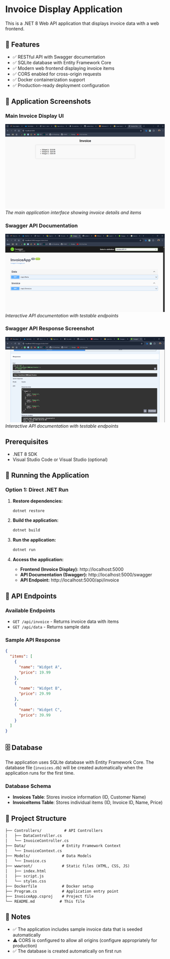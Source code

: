 # Invoice Display Application

This is a .NET 8 Web API application that displays invoice data with a web frontend.

## 🎯 Features

- ✅ RESTful API with Swagger documentation
- ✅ SQLite database with Entity Framework Core
- ✅ Modern web frontend displaying invoice items
- ✅ CORS enabled for cross-origin requests
- ✅ Docker containerization support
- ✅ Production-ready deployment configuration

## 📱 Application Screenshots

### Main Invoice Display UI

![Invoice Display UI](./screenshots/invoice_display.png)
_The main application interface showing invoice details and items_

### Swagger API Documentation

![Swagger API Documentation](./screenshots/swagger.png)
_Interactive API documentation with testable endpoints_

### Swagger API Response Screenshot

![Swagger API Response](./screenshots/swagger-api-response.png)
_Interactive API documentation with testable endpoints_

## Prerequisites

- .NET 8 SDK
- Visual Studio Code or Visual Studio (optional)

## 🚀 Running the Application

### Option 1: Direct .NET Run

1. **Restore dependencies:**

   ```bash
   dotnet restore
   ```

2. **Build the application:**

   ```bash
   dotnet build
   ```

3. **Run the application:**

   ```bash
   dotnet run
   ```

4. **Access the application:**
   - **Frontend (Invoice Display):** http://localhost:5000
   - **API Documentation (Swagger):** http://localhost:5000/swagger
   - **API Endpoint:** http://localhost:5000/api/invoice

## 🔌 API Endpoints

### Available Endpoints

- `GET /api/invoice` - Returns invoice data with items
- `GET /api/data` - Returns sample data

### Sample API Response

```json
{
  "items": [
    {
      "name": "Widget A",
      "price": 19.99
    },
    {
      "name": "Widget B",
      "price": 29.99
    },
    {
      "name": "Widget C",
      "price": 39.99
    }
  ]
}
```

## 🗄️ Database

The application uses SQLite database with Entity Framework Core. The database file (`invoices.db`) will be created automatically when the application runs for the first time.

### Database Schema

- **Invoices Table**: Stores invoice information (ID, Customer Name)
- **InvoiceItems Table**: Stores individual items (ID, Invoice ID, Name, Price)

## 📁 Project Structure

```
├── Controllers/          # API Controllers
│   ├── DataController.cs
│   └── InvoiceController.cs
├── Data/                # Entity Framework Context
│   └── InvoiceContext.cs
├── Models/              # Data Models
│   └── Invoice.cs
├── wwwroot/             # Static files (HTML, CSS, JS)
│   ├── index.html
│   ├── script.js
│   └── styles.css
├── Dockerfile           # Docker setup
├── Program.cs           # Application entry point
├── InvoiceApp.csproj    # Project file
└── README.md           # This file
```

## 📝 Notes

- ✅ The application includes sample invoice data that is seeded automatically
- ⚠️ CORS is configured to allow all origins (configure appropriately for production)
- ✅ The database is created automatically on first run
